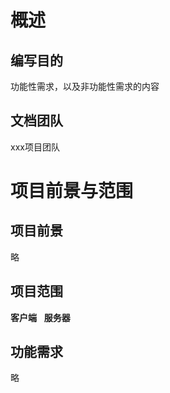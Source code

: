 # 概述
## 编写目的
功能性需求，以及非功能性需求的内容
## 文档团队
xxx项目团队
# 项目前景与范围
## 项目前景
略
## 项目范围
**客户端**  
**服务器**  
## 功能需求
略


